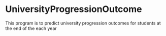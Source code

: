 # UniversityProgressionOutcome
This program is to predict university progression outcomes for students at the end of the each year
